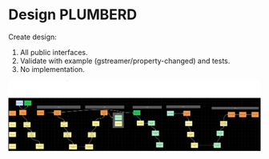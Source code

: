 # Design PLUMBERD

Create design:
1) All public interfaces.
2) Validate with example (gstreamer/property-changed) and tests.
3) No implementation.

![Flow](002.flow.png "Flow")